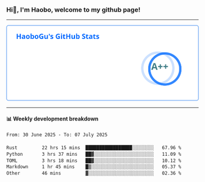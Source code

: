 <!--<h2 align="center"> Hi👋, I'm Haobo, welcome to my github page! </h2>-->
### Hi👋, I'm Haobo, welcome to my github page!
-------

<img href="https://github.com/HaoboGu" src="assets/stats.svg" alt="github stats" /> 

-------

#### 📊 **Weekly development breakdown**
<!--START_SECTION:waka-->

```txt
From: 30 June 2025 - To: 07 July 2025

Rust         22 hrs 15 mins  █████████████████░░░░░░░░   67.96 %
Python       3 hrs 37 mins   ██▓░░░░░░░░░░░░░░░░░░░░░░   11.09 %
TOML         3 hrs 18 mins   ██▓░░░░░░░░░░░░░░░░░░░░░░   10.12 %
Markdown     1 hr 45 mins    █▒░░░░░░░░░░░░░░░░░░░░░░░   05.37 %
Other        46 mins         ▓░░░░░░░░░░░░░░░░░░░░░░░░   02.36 %
```

<!--END_SECTION:waka-->
<!--
backup url: https://github-readme-status-dusky-ten.vercel.app/api?username=HaoboGu&count_private=true&show_icons=true&theme=transparent&border_color=2f80ed
-->
<!--
**HaoboGu/HaoboGu** is a ✨ _special_ ✨ repository because its `README.md` (this file) appears on your GitHub profile.

Here are some ideas to get you started:

- 🔭 I’m currently working on AI-assisted programming tools
- 🌱 I’m currently learning ...
- 👯 I’m looking to collaborate on ...
- 🤔 I’m looking for help with ...
- 💬 Ask me about ...
- 📫 How to reach me: ...
- 😄 Pronouns: ...
- ⚡ Fun fact: ...
-->

